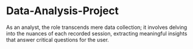 # Data-Analysis-Project
As an analyst, the role transcends mere data collection; it involves  delving into the nuances of each recorded session, extracting meaningful  insights that answer critical questions for the user.  
